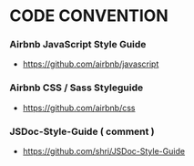 # CODE CONVENTION

### Airbnb JavaScript Style Guide
- https://github.com/airbnb/javascript

### Airbnb CSS / Sass Styleguide
- https://github.com/airbnb/css

### JSDoc-Style-Guide ( comment )
- https://github.com/shri/JSDoc-Style-Guide